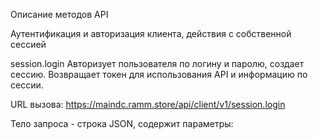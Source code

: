 Описание методов API

Аутентификация и авторизация клиента, действия с собственной сессией

session.login
Авторизует пользователя по логину и паролю, создает сессию. Возвращает токен для использования API и информацию по сессии.

URL вызова: https://maindc.ramm.store/api/client/v1/session.login

Тело запроса - строка JSON, содержит параметры:
